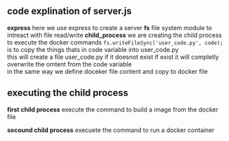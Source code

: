 ## code explination of server.js
**express**
here we use express to create a server 
**fs**
file system module to intreact with file read/write
**child_process**
we are creating the child process to execute the docker commands 
``fs.writeFileSync('user_code.py', code);``
<br>
is to copy the things thats in code variable into user_code.py
<br>
this will create a file user_code.py if it doesnot exist if exist it will completly overwrite the omtent from  the code variable
<br>
in the same way we define doceker file content and copy to docker file

## executing the  child process 
**first child process**
execute the command to build a image from the docker file

**secound child process**
execuete the command to run a docker container



